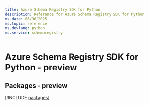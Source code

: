 ```yaml
---
title: Azure Schema Registry SDK for Python
description: Reference for Azure Schema Registry SDK for Python
ms.date: 06/30/2025
ms.topic: reference
ms.devlang: python
ms.service: schemaregistry
---
```

# Azure Schema Registry SDK for Python - preview
## Packages - preview
[!INCLUDE [packages](schema-registry-index.md)]